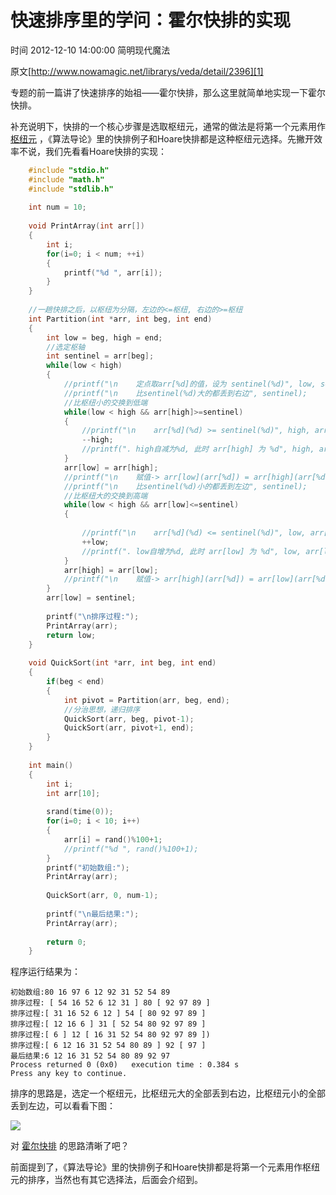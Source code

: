 # 快速排序里的学问：霍尔快排的实现

 时间 2012-12-10 14:00:00  简明现代魔法

原文[http://www.nowamagic.net/librarys/veda/detail/2396][1]


专题的前一篇讲了快速排序的始祖——霍尔快排，那么这里就简单地实现一下霍尔快排。

补充说明下，快排的一个核心步骤是选取枢纽元，通常的做法是将第一个元素用作 [枢纽元][3] ，《算法导论》里的快排例子和Hoare快排都是这种枢纽元选择。先撇开效率不说，我们先看看Hoare快排的实现： 

```c
    #include "stdio.h"
    #include "math.h"
    #include "stdlib.h"
    
    int num = 10;
    
    void PrintArray(int arr[])
    {
        int i;
        for(i=0; i < num; ++i)
        {
            printf("%d ", arr[i]);
        }
    }
    
    //一趟快排之后，以枢纽为分隔，左边的<=枢纽, 右边的>=枢纽
    int Partition(int *arr, int beg, int end)
    {
        int low = beg, high = end;
        //选定枢轴
        int sentinel = arr[beg];
        while(low < high)
        {
            //printf("\n    定点取arr[%d]的值，设为 sentinel(%d)", low, sentinel );
            //printf("\n    比sentinel(%d)大的都丢到右边", sentinel);
            //比枢纽小的交换到低端
            while(low < high && arr[high]>=sentinel)
            {
                //printf("\n    arr[%d](%d) >= sentinel(%d)", high, arr[high], sentinel);
                --high;
                //printf(". high自减为%d, 此时 arr[high] 为 %d", high, arr[high]);
            }
            arr[low] = arr[high];
            //printf("\n    赋值-> arr[low](arr[%d]) = arr[high](arr[%d]) = %d", low, high, arr[low]);
            //printf("\n    比sentinel(%d)小的都丢到左边", sentinel);
            //比枢纽大的交换到高端
            while(low < high && arr[low]<=sentinel)
            {
    
                //printf("\n    arr[%d](%d) <= sentinel(%d)", low, arr[low], sentinel);
                ++low;
                //printf(". low自增为%d, 此时 arr[low] 为 %d", low, arr[low]);
            }
            arr[high] = arr[low];
            //printf("\n    赋值-> arr[high](arr[%d]) = arr[low](arr[%d]) = %d", high, low, arr[high]);
        }
        arr[low] = sentinel;
    
        printf("\n排序过程:");
        PrintArray(arr);
        return low;
    }
    
    void QuickSort(int *arr, int beg, int end)
    {
        if(beg < end)
        {
            int pivot = Partition(arr, beg, end);
            //分治思想，递归排序
            QuickSort(arr, beg, pivot-1);
            QuickSort(arr, pivot+1, end);
        }
    }
    
    int main()
    {
        int i;
        int arr[10];
    
        srand(time(0));
        for(i=0; i < 10; i++)
        {
            arr[i] = rand()%100+1;
            //printf("%d ", rand()%100+1);
        }
        printf("初始数组:");
        PrintArray(arr);
    
        QuickSort(arr, 0, num-1);
    
        printf("\n最后结果:");
        PrintArray(arr);
    
        return 0;
    }
```

程序运行结果为：

    初始数组:80 16 97 6 12 92 31 52 54 89
    排序过程: [ 54 16 52 6 12 31 ] 80 [ 92 97 89 ]
    排序过程:[ 31 16 52 6 12 ] 54 [ 80 92 97 89 ]
    排序过程:[ 12 16 6 ] 31 [ 52 54 80 92 97 89 ]
    排序过程:[ 6 ] 12 [ 16 31 52 54 80 92 97 89 ])
    排序过程:[ 6 12 16 31 52 54 80 89 ] 92 [ 97 ]
    最后结果:6 12 16 31 52 54 80 89 92 97
    Process returned 0 (0x0)   execution time : 0.384 s
    Press any key to continue.

排序的思路是，选定一个枢纽元，比枢纽元大的全部丢到右边，比枢纽元小的全部丢到左边，可以看看下图：

![][4]

对 [霍尔快排][5] 的思路清晰了吧？ 

前面提到了，《算法导论》里的快排例子和Hoare快排都是将第一个元素用作枢纽元的排序，当然也有其它选择法，后面会介绍到。


[1]: http://www.nowamagic.net/librarys/veda/detail/2396

[3]: http://www.nowamagic.net/librarys/veda/tag/枢纽元
[4]: ./myuAFv.jpg
[5]: http://www.nowamagic.net/librarys/veda/tag/霍尔快排